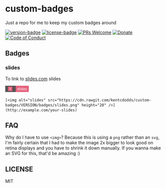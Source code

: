 # custom-badges

Just a repo for me to keep my custom badges around

[![version-badge][version-badge]][versions]
[![license-badge][license-badge]][license]
[![PRs Welcome][prs-badge]][prs]
[![Donate][donate-badge]][donate]
[![Code of Conduct][coc-badge]][coc]

## Badges

### slides

To link to [slides.com](https://slides.com/) slides

<img alt="slides" src="badges/slides.png" height="20" />

```
[<img alt="slides" src="https://cdn.rawgit.com/kentcdodds/custom-badges/VERSION/badges/slides.png" height="20" />](http://example.com/your-slides)
```

## FAQ

Why do I have to use `<img>`? Because this is using a `png` rather than an
`svg`, I'm fairly certain that I had to make the image 2x bigger to look good
on retina displays and you have to shrink it down manually. If you wanna make
an SVG for this, that'd be amazing :)

## LICENSE

MIT

[versions]: https://github.com/kentcdodds/custom-badges/releases
[version-badge]: https://img.shields.io/github/tag/kentcdodds/custom-badges.svg?style=flat-square
[license-badge]: https://img.shields.io/github/license/kentcdodds/custom-badges.svg?style=flat-square
[license]: https://github.com/kentcdodds/custom-badges/blob/master/LICENSE
[prs-badge]: https://img.shields.io/badge/PRs-welcome-brightgreen.svg?style=flat-square
[prs]: http://makeapullrequest.com
[donate-badge]: https://img.shields.io/badge/$-support-green.svg?style=flat-square
[donate]: http://kcd.im/donate
[coc-badge]: https://img.shields.io/badge/code%20of-conduct-ff69b4.svg?style=flat-square
[coc]: https://github.com/kentcdodds/custom-badges/blob/master/CODE_OF_CONDUCT.md

